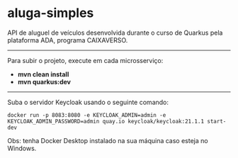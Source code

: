 # aluga-simples
API de aluguel de veículos desenvolvida durante o curso de Quarkus pela plataforma ADA, programa CAIXAVERSO.

---
Para subir o projeto, execute em cada microsserviço:

* **mvn clean install**
* **mvn quarkus:dev**

---

Suba o servidor Keycloak usando o seguinte comando:

`
docker run -p 8083:8080 -e KEYCLOAK_ADMIN=admin -e KEYCLOAK_ADMIN_PASSWORD=admin quay.io keycloak/keycloak:21.1.1 start-dev
`

Obs: tenha Docker Desktop instalado na sua máquina caso esteja no Windows.